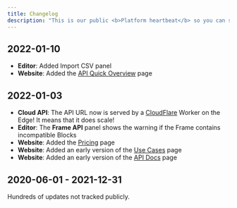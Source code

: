 ```yaml
---
title: Changelog
description: "This is our public <b>Platform heartbeat</b> so you can see what's going on as well as our commitment."
---
```



## 2022-01-10

- **Editor**: Added Import CSV panel
- **Website**: Added the [API Quick Overview](/api) page


## 2022-01-03

- **Cloud API**: The API URL now is served by a [CloudFlare](https://www.cloudflare.com/) Worker on the Edge! It means that it does scale!
- **Editor**: The **Frame API** panel shows the warning if the Frame contains incompatible Blocks
- **Website**: Added the [Pricing](pricing) page
- **Website**: Added an early version of the [Use Cases](use-cases) page
- **Website**: Added an early version of the [API Docs](docs) page


## 2020-06-01 - 2021-12-31

Hundreds of updates not tracked publicly.